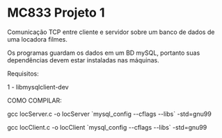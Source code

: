 # MC833 Projeto 1

Comunicação TCP entre cliente e servidor sobre um banco de dados de uma locadora filmes.

Os programas guardam os dados em um BD mySQL, portanto suas dependências devem estar instaladas nas máquinas.

Requisitos:

1 - libmysqlclient-dev


COMO COMPILAR:

gcc locServer.c -o locServer  \`mysql_config --cflags --libs\` -std=gnu99

gcc locClient.c -o locClient  \`mysql_config --cflags --libs\` -std=gnu99

